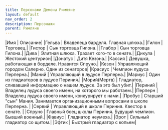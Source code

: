 ```yaml
---
title: Персонажи Демоны Римляне
layout: default
nav_order: 2
description: Персонажи
parent: Римляне
---
```

|Имя     | Описание|
|Гельва	| Владелеца барделя. Главная шлюха.|
|Гилон	| Торговец.|
|Гистор	| Сын торговца Гилона.|
|Глабор	| Сын торговца Гилона.|
|Дива	| Элитная шлюха. Трахает кого-то в сенате.|
|Дикула	| Жестокий центурион|
|Донатус	| Дитя Кезона.|
|Кассия	| Девушка, работающая в борделе. Нравится Спруно.|
|Кезон	| Управляющий городом Салерно. Один из сенаторов|
|Красиус	| Чемпион лудуса Перперна.|
|Маний	| Управляющий в лудусе Перперна.|
|Мариус	| Один из гладиаторов в лудусе Периния.|
|Морий(Мертв) |	Гладиатор, сливавший информацию о нашем лудусе. За это был убит.|
|Периний	|Владелец лудуса своего имени, на которого мы работаем.|
|Перперн |	Владелец лудуса своего имени, конкурирует с нами.|
|Пробус	|	Старший "сын" Мания. Занимается организационными вопросами в школе Перперна. |
|Сервий |	Управляющий в школе Периния. Квестор в сенате. |
|Спруно |	Главный боец школы Периния. Будущий чемпион. Бывший военный.|
|Фавиус |	Гладиатор неумеха.|
|Эрот |	Сильный гладиатор со щитом.|
|Эфтик |	Быстрый гладиатор с копьем|
